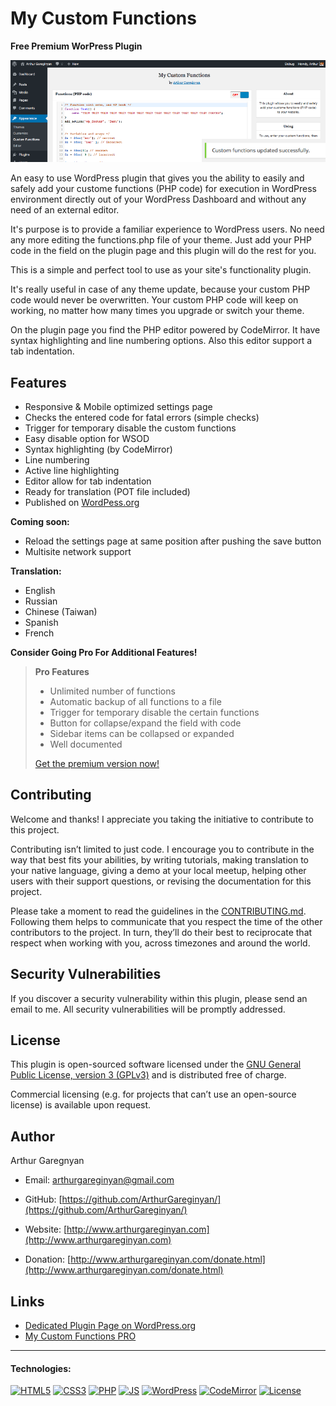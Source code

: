 # My Custom Functions

**Free Premium WorPress Plugin**

![screenshot](https://github.com/ArthurGareginyan/my-custom-functions/blob/master/assets/banner-772x250.png)

An easy to use WordPress plugin that gives you the ability to easily and safely add your custome functions (PHP code) for execution in WordPress environment directly out of your WordPress Dashboard and without any need of an external editor. 

It's purpose is to provide a familiar experience to WordPress users. No need any more editing the functions.php file of your theme. Just add your PHP code in the field on the plugin page and this plugin will do the rest for you.

This is a simple and perfect tool to use as your site's functionality plugin.

It's really useful in case of any theme update, because your custom PHP code would never be overwritten. Your custom PHP code will keep on working, no matter how many times you upgrade or switch your theme.

On the plugin page you find the PHP editor powered by CodeMirror. It have syntax highlighting and line numbering options. Also this editor support a tab indentation.


## Features

* Responsive & Mobile optimized settings page
* Checks the entered code for fatal errors (simple checks)
* Trigger for temporary disable the custom functions
* Easy disable option for WSOD
* Syntax highlighting (by CodeMirror)
* Line numbering
* Active line highlighting
* Editor allow for tab indentation
* Ready for translation (POT file included)
* Published on [WordPess.org](http://wordpess.org/)

**Coming soon:**

* Reload the settings page at same position after pushing the save button
* Multisite network support

**Translation:**

* English
* Russian
* Chinese (Taiwan)
* Spanish
* French

**Consider Going Pro For Additional Features!**

>**Pro Features**
>
>* Unlimited number of functions
>* Automatic backup of all functions to a file
>* Trigger for temporary disable the certain functions
>* Button for collapse/expand the field with code
>* Sidebar items can be collapsed or expanded
>* Well documented
>
>[Get the premium version now!](https://www.arthurgareginyan.com/plugin-my-custom-functions-pro.html)


## Contributing

Welcome and thanks! I appreciate you taking the initiative to contribute to this project.

Contributing isn’t limited to just code. I encourage you to contribute in the way that best fits your abilities, by writing tutorials, making translation to your native language, giving a demo at your local meetup, helping other users with their support questions, or revising  the documentation for this project.

Please take a moment to read the guidelines in the [CONTRIBUTING.md](https://github.com/ArthurGareginyan/my-custom-functions/blob/master/CONTRIBUTING.md). Following them helps to communicate that you respect the time of the other contributors to the project. In turn, they’ll do their best to reciprocate that respect when working with you, across timezones and around the world.


## Security Vulnerabilities

If you discover a security vulnerability within this plugin, please send an email to me. All security vulnerabilities will be promptly addressed.


## License

This plugin is open-sourced software licensed under the [GNU General Public License, version 3 (GPLv3)](http://www.gnu.org/licenses/gpl-3.0.html) and is distributed free of charge.

Commercial licensing (e.g. for projects that can’t use an open-source license) is available upon request.


## Author

Arthur Garegnyan

* Email: arthurgareginyan@gmail.com

* GitHub: [https://github.com/ArthurGareginyan/](https://github.com/ArthurGareginyan/)

* Website: [http://www.arthurgareginyan.com](http://www.arthurgareginyan.com)

* Donation: [http://www.arthurgareginyan.com/donate.html](http://www.arthurgareginyan.com/donate.html)


## Links

* [Dedicated Plugin Page on WordPress.org](https://wordpress.org/plugins/my-custom-functions/)
* [My Custom Functions PRO](https://www.arthurgareginyan.com/plugin-my-custom-functions-pro.html)


---
#### Technologies:

[![HTML5](https://cdn4.iconfinder.com/data/icons/flat-brand-logo-2/512/html5-64.png)]()
[![CSS3](https://cdn4.iconfinder.com/data/icons/flat-brand-logo-2/512/css3-64.png)]()
[![PHP](http://php.net/images/logos/php-med-trans-light.gif)]()
[![JS](https://dl.dropboxusercontent.com/s/zumy31fjzyj4p6z/JavaScript.png)]()
[![WordPress](https://cdn2.iconfinder.com/data/icons/publicons/64/wordpress-64.png)](https://wordpress.org)
[![CodeMirror](https://dl.dropboxusercontent.com/s/wagzyc4z8ib14k9/codemirror.png)]()
[![License](http://www.gnu.org/graphics/gplv3-127x51.png)](http://www.gnu.org/licenses/gpl-3.0.html)

